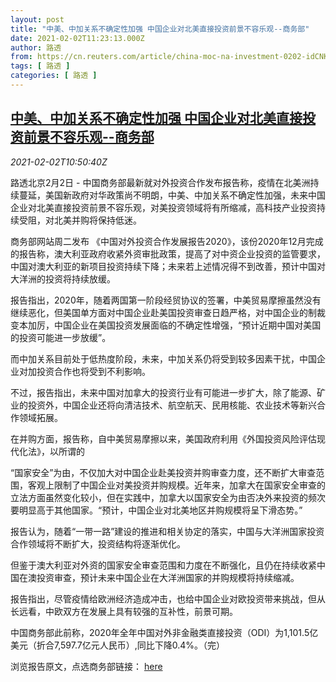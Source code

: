```yaml
---
layout: post
title: "中美、中加关系不确定性加强 中国企业对北美直接投资前景不容乐观--商务部"
date: 2021-02-02T11:23:13.000Z
author: 路透
from: https://cn.reuters.com/article/china-moc-na-investment-0202-idCNKBS2A216Q
tags: [ 路透 ]
categories: [ 路透 ]
---
```

<!--1612264993000-->
[中美、中加关系不确定性加强 中国企业对北美直接投资前景不容乐观--商务部](https://cn.reuters.com/article/china-moc-na-investment-0202-idCNKBS2A216Q)
------

<div>
<div><i>2021-02-02T10:50:40Z</i></div><p>路透北京2月2日 - 中国商务部最新就对外投资合作发布报告称，疫情在北美洲持续蔓延，美国新政府对华政策尚不明朗，中美、中加关系不确定性加强，未来中国企业对北美直接投资前景不容乐观，对美投资领域将有所缩减，高科技产业投资持续受阻，对北美并购将保持低迷。</p><p>商务部网站周二发布 《中国对外投资合作发展报告2020》，该份2020年12月完成的报告称，澳大利亚政府收紧外资审批政策，提高了对中资企业投资的监管要求，中国对澳大利亚的新项目投资持续下降；未来若上述情况得不到改善，预计中国对大洋洲的投资将持续放缓。</p><p>报告指出，2020年，随着两国第一阶段经贸协议的签署，中美贸易摩擦虽然没有继续恶化，但美国单方面对中国企业赴美国投资审查日趋严格，对中国企业的制裁变本加厉，中国企业在美国投资发展面临的不确定性增强，“预计近期中国对美国的投资可能进一步放缓”。</p><p>而中加关系目前处于低热度阶段，未来，中加关系仍将受到较多因素干扰，中国企业对加投资合作也将受到不利影响。</p><p>不过，报告指出，未来中国对加拿大的投资行业有可能进一步扩大，除了能源、矿业的投资外，中国企业还将向清洁技术、航空航天、民用核能、农业技术等新兴合作领域拓展。</p><p>在并购方面，报告称，自中美贸易摩擦以来，美国政府利用《外国投资风险评估现代化法》，以所谓的</p><p>“国家安全”为由，不仅加大对中国企业赴美投资并购审查力度，还不断扩大审查范围，客观上限制了中国企业对美投资并购规模。近年来，加拿大在国家安全审查的立法方面虽然变化较小，但在实践中，加拿大以国家安全为由否决外来投资的频次要明显高于其他国家。“预计，中国企业对北美地区并购规模将呈下滑态势。”</p><p>报告认为，随着“一带一路”建设的推进和相关协定的落实，中国与大洋洲国家投资合作领域将不断扩大，投资结构将逐渐优化。</p><p>但鉴于澳大利亚对外资的国家安全审查范围和力度在不断强化，且仍在持续收紧中国在澳投资审查，预计未来中国企业在大洋洲国家的并购规模将持续缩减。</p><p>报告指出，尽管疫情给欧洲经济造成冲击，也给中国企业对欧投资带来挑战，但从长远看，中欧双方在发展上具有较强的互补性，前景可期。</p><p>中国商务部此前称，2020年全年中国对外非金融类直接投资（ODI）为1,101.5亿美元（折合7,597.7亿元人民币）,同比下降0.4%。（完）</p><p>浏览报告原文，点选商务部链接： <a href="http://images.mofcom.gov.cn/fec/202102/20210202162924888.pdf">here</a></p>
</div>
